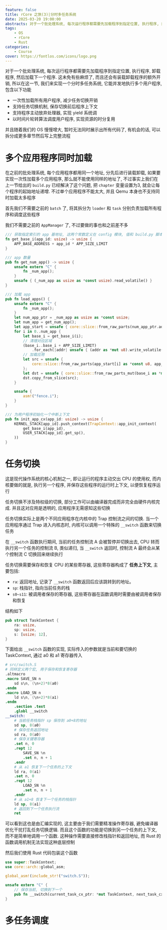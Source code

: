 ```yaml
---
feature: false
title: rCore 之旅(3)|分时多任务系统
date: 2025-03-20 19:00:00
abstracts: 对于一个批处理系统, 每次运行程序都需要先加载程序到指定位置, 执行程序, 卸载程序, 然后加载下一个程序. 这未免有些麻烦了, 而且还会有装载卸载程序的额外开销, 所以在这一节, 我们来实现一个分时多任务系统, 它能并发地执行多个用户程序
tags:
    - OS
    - rCore
    - Rust
categories:
    - Course
cover: https://fontlos.com/icons/logo.png
---
```


对于一个批处理系统, 每次运行程序都需要先加载程序到指定位置, 执行程序, 卸载程序, 然后加载下一个程序. 这未免有些麻烦了, 而且还会有装载卸载程序的额外开销, 所以在这一节, 我们来实现一个分时多任务系统, 它能并发地执行多个用户程序, 包含以下功能

- 一次性加载所有用户程序, 减少任务切换开销
- 支持任务切换机制, 保存切换前后程序上下文
- 支持程序主动放弃处理器, 实现 yield 系统调
- 以时间片轮转算法调度用户程序, 实现资源的时分复用

并且随着我们的 OS 慢慢增大, 暂时无法同时展示出所有代码了, 有机会的话, 可以拆分成更多章节然后写上完整流程

# 多个应用程序同时加载

在之前的批处理系统, 每个应用程序都用同一个地址, 分先后进行装载卸载, 如果要实现一次性加载多个应用程序, 那么就不能使用同样的地址了, 不过事实上我们在上一节给出的 `build.py` 已经解决了这个问题, 把 `chapter` 变量设置为3, 就会让每个程序的起始地址递增. 不过单个应用程序不能太大, 并且 Qemu 本身也不支持同时加载太多程序

首先我们不需要之前的 `batch` 了, 将其拆分为 `loader` 和 `task` 分别负责加载所有程序和调度这些程序

我们不需要之前的 `AppManager` 了, 不过要做的事也和之前差不多

```rs
/// 获取指定索引的 app 基地址, 这两个常数定义在 config 模块, 值和 build.py 脚本相同
fn get_base_i(app_id: usize) -> usize {
    APP_BASE_ADDRESS + app_id * APP_SIZE_LIMIT
}

/// app 数量
pub fn get_num_app() -> usize {
    unsafe extern "C" {
        fn _num_app();
    }
    unsafe { (_num_app as usize as *const usize).read_volatile() }
}

/// 加载 app
pub fn load_apps() {
    unsafe extern "C" {
        fn _num_app();
    }
    let num_app_ptr = _num_app as usize as *const usize;
    let num_app = get_num_app();
    let app_start = unsafe { core::slice::from_raw_parts(num_app_ptr.add(1), num_app + 1) };
    for i in 0..num_app {
        let base_i = get_base_i(i);
        // 清理对应区域
        (base_i..base_i + APP_SIZE_LIMIT)
            .for_each(|addr| unsafe { (addr as *mut u8).write_volatile(0) });
        // 加载应用
        let src = unsafe {
            core::slice::from_raw_parts(app_start[i] as *const u8, app_start[i + 1] - app_start[i])
        };
        let dst = unsafe { core::slice::from_raw_parts_mut(base_i as *mut u8, src.len()) };
        dst.copy_from_slice(src);
    }

    unsafe {
        asm!("fence.i");
    }
}

/// 为用户程序初始化一个中断上下文
pub fn init_app_cx(app_id: usize) -> usize {
    KERNEL_STACK[app_id].push_context(TrapContext::app_init_context(
        get_base_i(app_id),
        USER_STACK[app_id].get_sp(),
    ))
}
```

# 任务切换

这是现代操作系统的核心机制之一, 即让运行的程序主动交出 CPU 的使用权, 而内核要做的就是, 执行另一个程序, 并保存这些程序的运行时上下文, 以便恢复程序运行

任务切换不涉及特权级的切换, 部分工作可以由编译器完成而非完全由硬件内核完成. 并且这对应用是透明的, 应用程序无需感知这些切换

任务切换实际上是两个不同应用程序在内核中的 Trap 控制流之间的切换. 当一个应用程序通过 Trap 进入内核态时, 内核可以调用一个特殊的 `__switch` 函数来切换任务

在 `__switch` 函数执行期间, 当前的任务控制流 A 会被暂停并切换出去, CPU 转而执行另一个任务的控制流 B, 类似递归, 当 `__switch` 返回时, 控制流 A 最终会从某个控制流 C 切换回来继续执行

任务切换需要保存和恢复 CPU 的某些寄存器, 这些寄存器构成了 **任务上下文**, 主要包括:
- `ra`: 返回地址, 记录了 `__switch` 函数返回后应该跳转到的地址。
- `sp`: 栈指针, 指向当前任务的栈
- `s0~s11`: 被调用者保存的寄存器, 这些寄存器在函数调用时需要由被调用者保存和恢复

结构如下

```rs
pub struct TaskContext {
    ra: usize,
    sp: usize,
    s: [usize; 12],
}
```

下面给出 `__switch` 函数的实现, 实际传入的参数就是当前和要切换的 TaskContext, 通过 a0 和 a1 寄存器传入

```S
# src/switch.S
# 同样定义两个宏, 用于保存和恢复寄存器
.altmacro
.macro SAVE_SN n
    sd s\n, (\n+2)*8(a0)
.endm
.macro LOAD_SN n
    ld s\n, (\n+2)*8(a1)
.endm
    .section .text
    .globl __switch
__switch:
    # 当前任务栈指针 sp 保存到 a0+8的地址
    sd sp, 8(a0)
    # 保存任务返回地址
    sd ra, 0(a0)
    # 保存关键寄存器
    .set n, 0
    .rept 12
        SAVE_SN %n
        .set n, n + 1
    .endr
    # 从 a1 恢复下一个任务的上下文
    ld ra, 0(a1)
    .set n, 0
    .rept 12
        LOAD_SN %n
        .set n, n + 1
    .endr
    # 从 a1+8 恢复下一个任务的栈指针
    ld sp, 8(a1)
    # 返回到下一个任务执行流
    ret
```

可以看到这也是由汇编实现的, 这主要由于我们需要精准操作寄存器, 避免编译器优化干扰打乱任务切换逻辑. 而且这个函数的功能是切换到另一个任务的上下文, 而不是简单地调用一个函数. 这种操作需要直接修改栈指针和返回地址, 而 Rust 的函数调用机制无法实现这种底层控制

然后我们使用 Rust 代码包装这个函数

```rs
use super::TaskContext;
use core::arch::global_asm;

global_asm!(include_str!("switch.S"));

unsafe extern "C" {
    // 保存当前, 切换到下一个
    pub fn __switch(current_task_cx_ptr: *mut TaskContext, next_task_cx_ptr: *const TaskContext);
}
```

# 多任务调度

